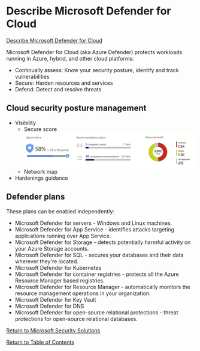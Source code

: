 # Describe Microsoft Defender for Cloud

[Describe Microsoft Defender for Cloud](https://docs.microsoft.com/en-us/learn/modules/describe-security-management-capabilities-of-azure/3-describe-defender-cloud)

Microsoft Defender for Cloud (aka Azure Defender) protects workloads running in Azure, hybrid, and other cloud platforms:
* Continually assess: Know your security posture, identify and track vulnerabilities
* Secure: Harden resources and services
* Defend: Detect and resolve threats

## Cloud security posture management

* Visibility 
    * Secure score
![Secure score](img/SecureScore.png)    
    * Network map
* Hardenings guidance

## Defender plans

These plans can be enabled independently:

* Microsoft Defender for servers - Windows and Linux machines.
* Microsoft Defender for App Service - identifies attacks targeting applications running over App Service.
* Microsoft Defender for Storage - detects potentially harmful activity on your Azure Storage accounts.
* Microsoft Defender for SQL - secures your databases and their data wherever they're located.
* Microsoft Defender for Kubernetes
* Microsoft Defender for container registries - protects all the Azure Resource Manager based registries.
* Microsoft Defender for Resource Manager - automatically monitors the resource management operations in your organization.
* Microsoft Defender for Key Vault
* Microsoft Defender for DNS
* Microsoft Defender for open-source relational protections - threat protections for open-source relational databases.


[Return to Microsoft Security Solutions](README.md)

[Return to Table of Contents](../README.md)